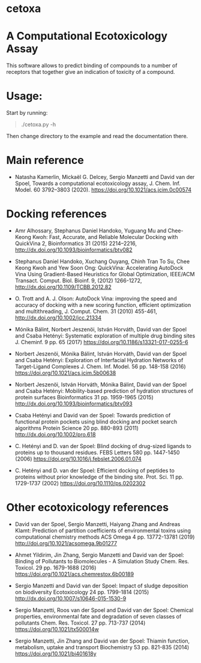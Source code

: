 # cetoxa
A Computational Ecotoxicology Assay
===================================

This software allows to predict binding of compounds to a number of
receptors that together give an indication of toxicity of a compound.

Usage:
======

Start by running:

> ./cetoxa.py -h

Then change directory to the example and read the documentation there.

Main reference
==============
+ Natasha Kamerlin, Mickaël G. Delcey, Sergio Manzetti and David van
  der Spoel, Towards a computational ecotoxicology assay, J. Chem. Inf. Model. 60 3792–3803
  (2020). https://doi.org/10.1021/acs.jcim.0c00574

Docking references
==================
+ Amr Alhossary, Stephanus Daniel Handoko, Yuguang Mu and Chee-Keong Kwoh: Fast, Accurate, and Reliable Molecular Docking with QuickVina 2,  Bioinformatics 31 (2015) 2214–2216, http://dx.doi.org/10.1093/bioinformatics/btv082  

+ Stephanus Daniel Handoko, Xuchang Ouyang, Chinh Tran To Su, Chee Keong Kwoh and Yew Soon Ong: QuickVina: Accelerating AutoDock Vina Using Gradient-Based Heuristics for Global Optimization, IEEE/ACM Transact. Comput. Biol. Bioinf. 9, (2012) 1266-1272, http://dx.doi.org/10.1109/TCBB.2012.82 

+ O. Trott and A. J. Olson: AutoDock Vina: improving the speed and accuracy of docking with a new scoring function, efficient optimization and multithreading, J. Comput. Chem. 31 (2010) 455-461, http://dx.doi.org/10.1002/jcc.21334

+ Mónika Bálint, Norbert Jeszenöi, István Horváth, David van der Spoel and Csaba Hetényi: Systematic exploration of multiple drug binding sites J. Cheminf. 9 pp. 65 (2017) https://doi.org/10.1186/s13321-017-0255-6

+ Norbert Jeszenöi, Mónika Bálint, István Horváth, David van der Spoel and Csaba Hetényi: Exploration of Interfacial Hydration Networks of Target-Ligand Complexes J. Chem. Inf. Model. 56 pp. 148-158 (2016) https://doi.org/10.1021/acs.jcim.5b00638

+ Norbert Jeszenöi, István Horváth, Mónika Bálint, David van der Spoel and Csaba Hetényi: Mobility-based prediction of hydration structures of protein surfaces Bioinformatics 31 pp. 1959-1965 (2015) http://dx.doi.org/10.1093/bioinformatics/btv093

+ Csaba Hetényi and David van der Spoel: Towards prediction of functional protein pockets using blind docking and pocket search algorithms Protein Science 20 pp. 880-893 (2011) http://dx.doi.org/10.1002/pro.618

+ C. Hetényi and D. van der Spoel: Blind docking of drug-sized ligands to proteins up to thousand residues. FEBS Letters 580 pp. 1447-1450 (2006) https://doi.org/10.1016/j.febslet.2006.01.074

+ C. Hetényi and D. van der Spoel: Efficient docking of peptides to proteins without prior knowledge of the binding site. Prot. Sci. 11 pp. 1729-1737 (2002) https://doi.org/10.1110/ps.0202302

Other ecotoxicology references
==============================
+ David van der Spoel, Sergio Manzetti, Haiyang Zhang and Andreas Klamt: Prediction of partition coefficients of environmental toxins using computational chemistry methods ACS Omega 4 pp. 13772-13781 (2019) http://doi.org/10.1021/acsomega.9b01277

+ Ahmet Yildirim, Jin Zhang, Sergio Manzetti and David van der Spoel: Binding of Pollutants to Biomolecules - A Simulation Study Chem. Res. Toxicol. 29 pp. 1679-1688 (2016) https://doi.org/10.1021/acs.chemrestox.6b00189

+ Sergio Manzetti and David van der Spoel: Impact of sludge deposition on biodiversity Ecotoxicology 24 pp. 1799-1814 (2015) http://dx.doi.org/10.1007/s10646-015-1530-9

+ Sergio Manzetti, Roos van der Spoel and David van der Spoel: Chemical properties, environmental fate and degradation of seven classes of pollutants Chem. Res. Toxicol. 27 pp. 713-737 (2014) https://doi.org/10.1021/tx500014w

+ Sergio Manzetti, Jin Zhang and David van der Spoel: Thiamin function, metabolism, uptake and transport Biochemistry 53 pp. 821-835 (2014) https://doi.org/10.1021/bi401618y

